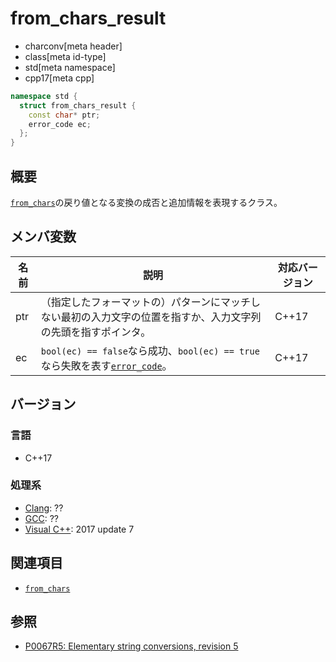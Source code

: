 # from_chars_result
* charconv[meta header]
* class[meta id-type]
* std[meta namespace]
* cpp17[meta cpp]

```cpp
namespace std {
  struct from_chars_result {
    const char* ptr;
    error_code ec;
  };
}
```

## 概要
[`from_chars`](../charconv/from_chars.md)の戻り値となる変換の成否と追加情報を表現するクラス。

## メンバ変数

| 名前            | 説明           | 対応バージョン |
|-----------------|----------------|----------------|
| ptr | （指定したフォーマットの）パターンにマッチしない最初の入力文字の位置を指すか、入力文字列の先頭を指すポインタ。 | C++17 |
| ec | `bool(ec) == false`なら成功、`bool(ec) == true`なら失敗を表す[`error_code`](/reference/system_error/error_code.md)。 | C++17 |

## バージョン
### 言語
- C++17

### 処理系
- [Clang](/implementation.md#clang): ??
- [GCC](/implementation.md#gcc): ??
- [Visual C++](/implementation.md#visual_cpp): 2017 update 7

## 関連項目
- [`from_chars`](../charconv/from_chars.md)


## 参照
- [P0067R5: Elementary string conversions, revision 5](http://www.open-std.org/jtc1/sc22/wg21/docs/papers/2016/p0067r5.html)
